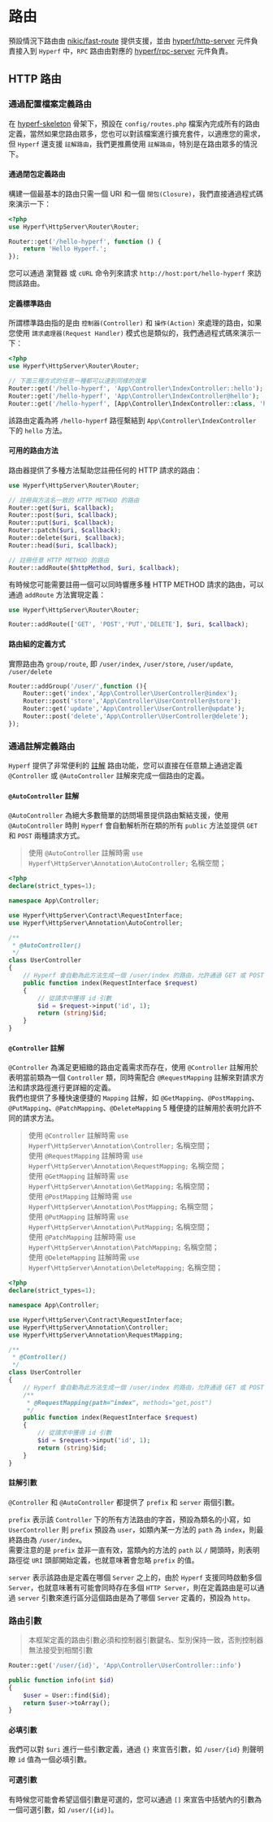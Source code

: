 # 路由

預設情況下路由由 [nikic/fast-route](https://github.com/nikic/FastRoute) 提供支援，並由 [hyperf/http-server](https://github.com/hyperf/http-server) 元件負責接入到 `Hyperf` 中，`RPC` 路由由對應的 [hyperf/rpc-server](https://github.com/hyperf/rpc-server) 元件負責。

## HTTP 路由

### 通過配置檔案定義路由

在 [hyperf-skeleton](https://github.com/hyperf/hyperf-skeleton) 骨架下，預設在 `config/routes.php` 檔案內完成所有的路由定義，當然如果您路由眾多，您也可以對該檔案進行擴充套件，以適應您的需求，但 `Hyperf` 還支援 `註解路由`，我們更推薦使用 `註解路由`，特別是在路由眾多的情況下。   

#### 通過閉包定義路由

構建一個最基本的路由只需一個 URI 和一個 `閉包(Closure)`，我們直接通過程式碼來演示一下：

```php
<?php
use Hyperf\HttpServer\Router\Router;

Router::get('/hello-hyperf', function () {
    return 'Hello Hyperf.';
});
```

您可以通過 瀏覽器 或  `cURL` 命令列來請求 `http://host:port/hello-hyperf` 來訪問該路由。

#### 定義標準路由

所謂標準路由指的是由 `控制器(Controller)` 和 `操作(Action)` 來處理的路由，如果您使用 `請求處理器(Request Handler)` 模式也是類似的，我們通過程式碼來演示一下：

```php
<?php
use Hyperf\HttpServer\Router\Router;

// 下面三種方式的任意一種都可以達到同樣的效果
Router::get('/hello-hyperf', 'App\Controller\IndexController::hello');
Router::get('/hello-hyperf', 'App\Controller\IndexController@hello');
Router::get('/hello-hyperf', [App\Controller\IndexController::class, 'hello']);
```

該路由定義為將 `/hello-hyperf` 路徑繫結到 `App\Controller\IndexController` 下的 `hello` 方法。

#### 可用的路由方法

路由器提供了多種方法幫助您註冊任何的 HTTP 請求的路由：

```php
use Hyperf\HttpServer\Router\Router;

// 註冊與方法名一致的 HTTP METHOD 的路由
Router::get($uri, $callback);
Router::post($uri, $callback);
Router::put($uri, $callback);
Router::patch($uri, $callback);
Router::delete($uri, $callback);
Router::head($uri, $callback);

// 註冊任意 HTTP METHOD 的路由
Router::addRoute($httpMethod, $uri, $callback);
```

有時候您可能需要註冊一個可以同時響應多種 HTTP METHOD 請求的路由，可以通過 `addRoute` 方法實現定義：

```php
use Hyperf\HttpServer\Router\Router;

Router::addRoute(['GET', 'POST','PUT','DELETE'], $uri, $callback);
```

#### 路由組的定義方式

實際路由為 `group/route`, 即 `/user/index`, `/user/store`, `/user/update`, `/user/delete` 

```php
Router::addGroup('/user/',function (){
    Router::get('index','App\Controller\UserController@index');
    Router::post('store','App\Controller\UserController@store');
    Router::get('update','App\Controller\UserController@update');
    Router::post('delete','App\Controller\UserController@delete');
});

```

### 通過註解定義路由

`Hyperf` 提供了非常便利的 [註解](zh-tw/annotation.md) 路由功能，您可以直接在任意類上通過定義 `@Controller` 或 `@AutoController` 註解來完成一個路由的定義。

#### `@AutoController` 註解

`@AutoController` 為絕大多數簡單的訪問場景提供路由繫結支援，使用 `@AutoController` 時則 `Hyperf` 會自動解析所在類的所有 `public` 方法並提供 `GET` 和 `POST` 兩種請求方式。

> 使用 `@AutoController` 註解時需 `use Hyperf\HttpServer\Annotation\AutoController;` 名稱空間；

```php
<?php
declare(strict_types=1);

namespace App\Controller;

use Hyperf\HttpServer\Contract\RequestInterface;
use Hyperf\HttpServer\Annotation\AutoController;

/**
 * @AutoController()
 */
class UserController
{
    // Hyperf 會自動為此方法生成一個 /user/index 的路由，允許通過 GET 或 POST 方式請求
    public function index(RequestInterface $request)
    {
        // 從請求中獲得 id 引數
        $id = $request->input('id', 1);
        return (string)$id;
    }
}
```

#### `@Controller` 註解

`@Controller` 為滿足更細緻的路由定義需求而存在，使用 `@Controller` 註解用於表明當前類為一個 `Controller` 類，同時需配合 `@RequestMapping` 註解來對請求方法和請求路徑進行更詳細的定義。   
我們也提供了多種快速便捷的 `Mapping` 註解，如 `@GetMapping`、`@PostMapping`、`@PutMapping`、`@PatchMapping`、`@DeleteMapping` 5 種便捷的註解用於表明允許不同的請求方法。

> 使用 `@Controller` 註解時需 `use Hyperf\HttpServer\Annotation\Controller;` 名稱空間；   
> 使用 `@RequestMapping` 註解時需 `use Hyperf\HttpServer\Annotation\RequestMapping;` 名稱空間；   
> 使用 `@GetMapping` 註解時需 `use Hyperf\HttpServer\Annotation\GetMapping;` 名稱空間；   
> 使用 `@PostMapping` 註解時需 `use Hyperf\HttpServer\Annotation\PostMapping;` 名稱空間；   
> 使用 `@PutMapping` 註解時需 `use Hyperf\HttpServer\Annotation\PutMapping;` 名稱空間；   
> 使用 `@PatchMapping` 註解時需 `use Hyperf\HttpServer\Annotation\PatchMapping;` 名稱空間；   
> 使用 `@DeleteMapping` 註解時需 `use Hyperf\HttpServer\Annotation\DeleteMapping;` 名稱空間；  

```php
<?php
declare(strict_types=1);

namespace App\Controller;

use Hyperf\HttpServer\Contract\RequestInterface;
use Hyperf\HttpServer\Annotation\Controller;
use Hyperf\HttpServer\Annotation\RequestMapping;

/**
 * @Controller()
 */
class UserController
{
    // Hyperf 會自動為此方法生成一個 /user/index 的路由，允許通過 GET 或 POST 方式請求
    /**
     * @RequestMapping(path="index", methods="get,post")
     */
    public function index(RequestInterface $request)
    {
        // 從請求中獲得 id 引數
        $id = $request->input('id', 1);
        return (string)$id;
    }
}
```

#### 註解引數

`@Controller` 和 `@AutoController` 都提供了 `prefix` 和 `server` 兩個引數。   

`prefix` 表示該 `Controller` 下的所有方法路由的字首，預設為類名的小寫，如 `UserController` 則 `prefix` 預設為 `user`，如類內某一方法的 `path` 為 `index`，則最終路由為 `/user/index`。   
需要注意的是 `prefix` 並非一直有效，當類內的方法的 `path` 以 `/` 開頭時，則表明路徑從 `URI` 頭部開始定義，也就意味著會忽略 `prefix` 的值。

`server` 表示該路由是定義在哪個 `Server` 之上的，由於 `Hyperf` 支援同時啟動多個 `Server`，也就意味著有可能會同時存在多個 `HTTP Server`，則在定義路由是可以通過 `server` 引數來進行區分這個路由是為了哪個 `Server` 定義的，預設為 `http`。

### 路由引數

> 本框架定義的路由引數必須和控制器引數鍵名、型別保持一致，否則控制器無法接受到相關引數

```php
Router::get('/user/{id}', 'App\Controller\UserController::info')
```

```php
public function info(int $id)
{
    $user = User::find($id);
    return $user->toArray();
}
```

#### 必填引數

我們可以對 `$uri` 進行一些引數定義，通過 `{}` 來宣告引數，如 `/user/{id}` 則聲明瞭 `id` 值為一個必填引數。

#### 可選引數

有時候您可能會希望這個引數是可選的，您可以通過 `[]` 來宣告中括號內的引數為一個可選引數，如 `/user/[{id}]`。
